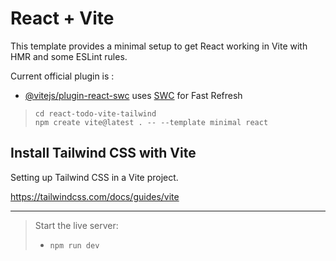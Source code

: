 # React + Vite

This template provides a minimal setup to get React working in Vite with HMR and some ESLint rules.

Current official plugin is :

- [@vitejs/plugin-react-swc](https://github.com/vitejs/vite-plugin-react-swc) uses [SWC](https://swc.rs/) for Fast Refresh

> `cd react-todo-vite-tailwind`  
> `npm create vite@latest . -- --template minimal react`

## Install Tailwind CSS with Vite

Setting up Tailwind CSS in a Vite project.

https://tailwindcss.com/docs/guides/vite

---

> Start the live server:
>
> - `npm run dev`
